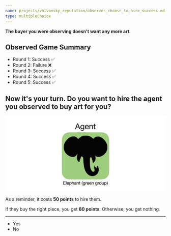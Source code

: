 ```yaml
---
name: projects/volvovsky_reputation/observer_choose_to_hire_success.md
type: multipleChoice
---
```


**The buyer you were observing doesn't want any more art.**

## Observed Game Summary

- Round 1: Success ✅
- Round 2: Failure ❌
- Round 3: Success ✅
- Round 4: Success ✅
- Round 5: Success ✅

## Now it's your turn. Do you want to hire the agent you observed to buy art for you?

![elephant image](projects/volvovsky_reputation/agent_elephant.jpg)

As a reminder, it costs **50 points** to hire them.

If they buy the right piece, you get **80 points**. Otherwise, you get nothing.

---

- Yes
- No
